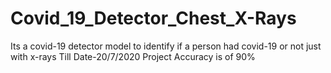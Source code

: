 # Covid_19_Detector_Chest_X-Rays
Its a covid-19 detector model to identify if a person had covid-19 or not just with x-rays
Till Date-20/7/2020
Project Accuracy is of 90%
